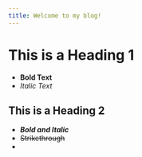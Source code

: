 ```yaml
---
title: Welcome to my blog!
---
```

# This is a Heading 1
- **Bold Text**
- *Italic Text*
## This is a Heading 2
- ***Bold and Italic***
- ~~Strikethrough~~
- 
